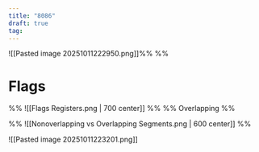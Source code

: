```yaml
---
title: "8086"
draft: true
tag:
---
```



![[Pasted image 20251011222950.png]]%%  %%

# Flags
%% ![[Flags Registers.png | 700 center]] %%
%% Overlapping %%

%% ![[Nonoverlapping vs Overlapping Segments.png | 600 center]] %%

![[Pasted image 20251011223201.png]]